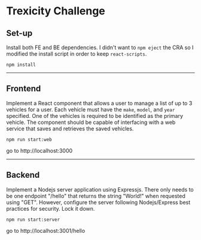 # Trexicity Challenge
## Set-up

Install both FE and BE dependencies. I didn't want to `npm eject` the CRA so I modified the install script in order to keep `react-scripts`.

`npm install`

---
## Frontend

Implement a React component that allows a user to manage a list of up to 3 vehicles for a user. 
Each vehicle must have the `make`, `model`, and `year` specified. 
One of the vehicles is required to be identified as the primary vehicle. 
The component should be capable of interfacing with a web service that saves and retrieves the saved vehicles.

`npm run start:web`

go to http://localhost:3000

---

## Backend

Implement a Nodejs server application using Expressjs. 
There only needs to be one endpoint "/hello" that returns the string "World!" when requested using "GET". 
However, configure the server following Nodejs/Express best practices for security. Lock it down.

`npm run start:server`

go to http://localhost:3001/hello